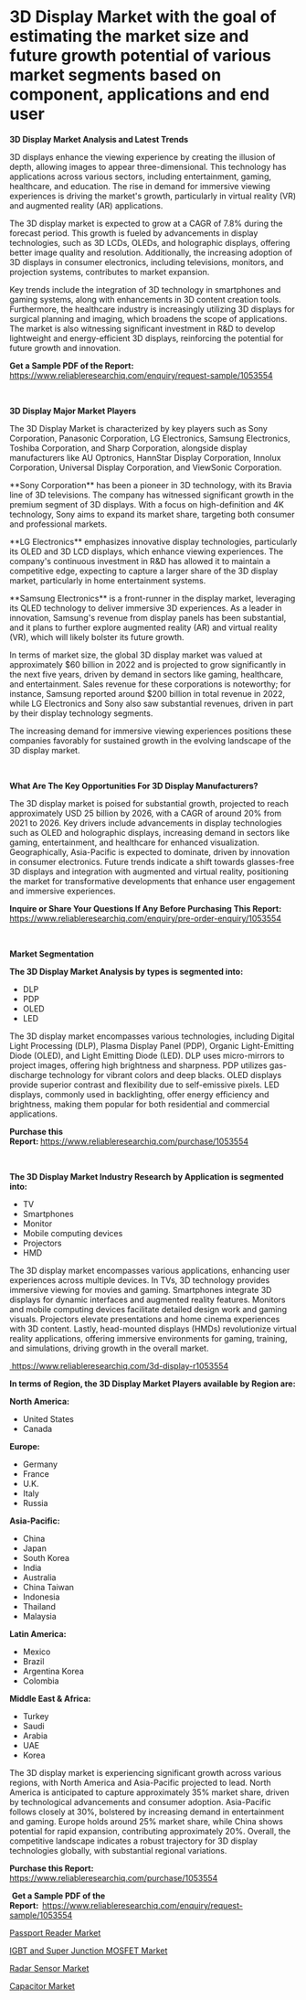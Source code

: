 <p><h1>3D Display Market with the goal of estimating the market size and future growth potential of various market segments based on component, applications and end user</h1></p><p><strong>3D Display Market Analysis and Latest Trends</strong></p>
<p><p>3D displays enhance the viewing experience by creating the illusion of depth, allowing images to appear three-dimensional. This technology has applications across various sectors, including entertainment, gaming, healthcare, and education. The rise in demand for immersive viewing experiences is driving the market's growth, particularly in virtual reality (VR) and augmented reality (AR) applications.</p><p>The 3D display market is expected to grow at a CAGR of 7.8% during the forecast period. This growth is fueled by advancements in display technologies, such as 3D LCDs, OLEDs, and holographic displays, offering better image quality and resolution. Additionally, the increasing adoption of 3D displays in consumer electronics, including televisions, monitors, and projection systems, contributes to market expansion.</p><p>Key trends include the integration of 3D technology in smartphones and gaming systems, along with enhancements in 3D content creation tools. Furthermore, the healthcare industry is increasingly utilizing 3D displays for surgical planning and imaging, which broadens the scope of applications. The market is also witnessing significant investment in R&D to develop lightweight and energy-efficient 3D displays, reinforcing the potential for future growth and innovation.</p></p>
<p><strong>Get a Sample PDF of the Report:&nbsp;</strong> <a href="https://www.reliableresearchiq.com/enquiry/request-sample/1053554?utm_campaign=1137&utm_medium=2&utm_source=Github&utm_content=ia&utm_term=10022025&utm_id=3d-display">https://www.reliableresearchiq.com/enquiry/request-sample/1053554</a></p>
<p>&nbsp;</p>
<p><strong>3D Display Major Market Players</strong></p>
<p><p>The 3D Display Market is characterized by key players such as Sony Corporation, Panasonic Corporation, LG Electronics, Samsung Electronics, Toshiba Corporation, and Sharp Corporation, alongside display manufacturers like AU Optronics, HannStar Display Corporation, Innolux Corporation, Universal Display Corporation, and ViewSonic Corporation.</p><p>**Sony Corporation** has been a pioneer in 3D technology, with its Bravia line of 3D televisions. The company has witnessed significant growth in the premium segment of 3D displays. With a focus on high-definition and 4K technology, Sony aims to expand its market share, targeting both consumer and professional markets.</p><p>**LG Electronics** emphasizes innovative display technologies, particularly its OLED and 3D LCD displays, which enhance viewing experiences. The company's continuous investment in R&D has allowed it to maintain a competitive edge, expecting to capture a larger share of the 3D display market, particularly in home entertainment systems.</p><p>**Samsung Electronics** is a front-runner in the display market, leveraging its QLED technology to deliver immersive 3D experiences. As a leader in innovation, Samsung's revenue from display panels has been substantial, and it plans to further explore augmented reality (AR) and virtual reality (VR), which will likely bolster its future growth.</p><p>In terms of market size, the global 3D display market was valued at approximately $60 billion in 2022 and is projected to grow significantly in the next five years, driven by demand in sectors like gaming, healthcare, and entertainment. Sales revenue for these corporations is noteworthy; for instance, Samsung reported around $200 billion in total revenue in 2022, while LG Electronics and Sony also saw substantial revenues, driven in part by their display technology segments. </p><p>The increasing demand for immersive viewing experiences positions these companies favorably for sustained growth in the evolving landscape of the 3D display market.</p></p>
<p>&nbsp;</p>
<p><strong>What Are The Key Opportunities For 3D Display Manufacturers?</strong></p>
<p><p>The 3D display market is poised for substantial growth, projected to reach approximately USD 25 billion by 2026, with a CAGR of around 20% from 2021 to 2026. Key drivers include advancements in display technologies such as OLED and holographic displays, increasing demand in sectors like gaming, entertainment, and healthcare for enhanced visualization. Geographically, Asia-Pacific is expected to dominate, driven by innovation in consumer electronics. Future trends indicate a shift towards glasses-free 3D displays and integration with augmented and virtual reality, positioning the market for transformative developments that enhance user engagement and immersive experiences.</p></p>
<p><strong>Inquire or Share Your Questions If Any Before Purchasing This Report:</strong> <a href="https://www.reliableresearchiq.com/enquiry/pre-order-enquiry/1053554?utm_campaign=1137&utm_medium=2&utm_source=Github&utm_content=ia&utm_term=10022025&utm_id=3d-display">https://www.reliableresearchiq.com/enquiry/pre-order-enquiry/1053554</a></p>
<p>&nbsp;</p>
<p><strong>Market Segmentation</strong></p>
<p><strong>The 3D Display Market Analysis by types is segmented into:</strong></p>
<p><ul><li>DLP</li><li>PDP</li><li>OLED</li><li>LED</li></ul></p>
<p><p>The 3D display market encompasses various technologies, including Digital Light Processing (DLP), Plasma Display Panel (PDP), Organic Light-Emitting Diode (OLED), and Light Emitting Diode (LED). DLP uses micro-mirrors to project images, offering high brightness and sharpness. PDP utilizes gas-discharge technology for vibrant colors and deep blacks. OLED displays provide superior contrast and flexibility due to self-emissive pixels. LED displays, commonly used in backlighting, offer energy efficiency and brightness, making them popular for both residential and commercial applications.</p></p>
<p><strong>Purchase this Report:&nbsp;</strong><a href="https://www.reliableresearchiq.com/purchase/1053554?utm_campaign=1137&utm_medium=2&utm_source=Github&utm_content=ia&utm_term=10022025&utm_id=3d-display">https://www.reliableresearchiq.com/purchase/1053554</a></p>
<p>&nbsp;</p>
<p><strong>The 3D Display Market Industry Research by Application is segmented into:</strong></p>
<p><ul><li>TV</li><li>Smartphones</li><li>Monitor</li><li>Mobile computing devices</li><li>Projectors</li><li>HMD</li></ul></p>
<p><p>The 3D display market encompasses various applications, enhancing user experiences across multiple devices. In TVs, 3D technology provides immersive viewing for movies and gaming. Smartphones integrate 3D displays for dynamic interfaces and augmented reality features. Monitors and mobile computing devices facilitate detailed design work and gaming visuals. Projectors elevate presentations and home cinema experiences with 3D content. Lastly, head-mounted displays (HMDs) revolutionize virtual reality applications, offering immersive environments for gaming, training, and simulations, driving growth in the overall market.</p></p>
<p><a href="https://www.reliableresearchiq.com/3d-display-r1053554?utm_campaign=1137&utm_medium=2&utm_source=Github&utm_content=ia&utm_term=10022025&utm_id=3d-display">&nbsp;https://www.reliableresearchiq.com/3d-display-r1053554</a></p>
<p><strong>In terms of Region, the 3D Display Market Players available by Region are:</strong></p>
<p>
    <p> <strong> North America: </strong>
        <ul>
            <li>United States</li>
            <li>Canada</li>
        </ul>
        </p> 
    <p> <strong> Europe: </strong>
        <ul>
            <li>Germany</li>
            <li>France</li>
            <li>U.K.</li>
            <li>Italy</li>
            <li>Russia</li>
        </ul>
        </p> 
    <p> <strong> Asia-Pacific: </strong>
        <ul>
            <li>China</li>
            <li>Japan</li>
            <li>South Korea</li>
            <li>India</li>
            <li>Australia</li>
            <li>China Taiwan</li>
            <li>Indonesia</li>
            <li>Thailand</li>
            <li>Malaysia</li>
        </ul>
        </p> 
    <p> <strong> Latin America: </strong>
        <ul>
            <li>Mexico</li>
            <li>Brazil</li>
            <li>Argentina Korea</li>
            <li>Colombia</li>
        </ul>
        </p> 
    <p> <strong> Middle East & Africa: </strong>
        <ul>
            <li>Turkey</li>
            <li>Saudi</li>
            <li>Arabia</li>
            <li>UAE</li>
            <li>Korea</li>
        </ul>
    </p>
    </p>
<p><p>The 3D display market is experiencing significant growth across various regions, with North America and Asia-Pacific projected to lead. North America is anticipated to capture approximately 35% market share, driven by technological advancements and consumer adoption. Asia-Pacific follows closely at 30%, bolstered by increasing demand in entertainment and gaming. Europe holds around 25% market share, while China shows potential for rapid expansion, contributing approximately 20%. Overall, the competitive landscape indicates a robust trajectory for 3D display technologies globally, with substantial regional variations.</p></p>
<p><strong>Purchase this Report: </strong><a href="https://www.reliableresearchiq.com/purchase/1053554?utm_campaign=1137&utm_medium=2&utm_source=Github&utm_content=ia&utm_term=10022025&utm_id=3d-display">https://www.reliableresearchiq.com/purchase/1053554</a></p>
<p>&nbsp;<strong>Get a Sample PDF of the Report:&nbsp;&nbsp;</strong><a href="https://www.reliableresearchiq.com/enquiry/request-sample/1053554?utm_campaign=1137&utm_medium=2&utm_source=Github&utm_content=ia&utm_term=10022025&utm_id=3d-display">https://www.reliableresearchiq.com/enquiry/request-sample/1053554</a></p>
<p><strong></strong></p>
<p><p><a href="https://github.com/rajzerguojun/Market-Research-Report-List-1/blob/main/passport-reader-market.md?utm_campaign=1137&utm_medium=2&utm_source=Github&utm_content=ia&utm_term=10022025&utm_id=3d-display">Passport Reader Market</a></p><p><a href="https://github.com/sevitadwiani/Market-Research-Report-List-1/blob/main/igbt-and-super-junction-mosfet-market.md?utm_campaign=1137&utm_medium=2&utm_source=Github&utm_content=ia&utm_term=10022025&utm_id=3d-display">IGBT and Super Junction MOSFET Market</a></p><p><a href="https://github.com/ylnneariiel/Market-Research-Report-List-1/blob/main/radar-sensor-market.md?utm_campaign=1137&utm_medium=2&utm_source=Github&utm_content=ia&utm_term=10022025&utm_id=3d-display">Radar Sensor Market</a></p><p><a href="https://github.com/lestymbango/Market-Research-Report-List-1/blob/main/capacitor-market.md?utm_campaign=1137&utm_medium=2&utm_source=Github&utm_content=ia&utm_term=10022025&utm_id=3d-display">Capacitor Market</a></p></p>